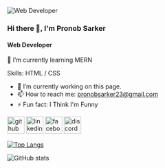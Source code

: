 ![Web Developer ](https://camo.githubusercontent.com/88adc7c88c9d3dba7479020846ed35d13410e3707c7f149e1c6140cc6beaef9a/68747470733a2f2f70687973696373677572756b756c2e66696c65732e776f726470726573732e636f6d2f323031392f30322f6368617261637465722d312e676966)


### Hi there 👋, I'm Pronob Sarker
#### Web Developer 

🌱 I’m currently learning MERN

Skills:  HTML / CSS

- 🔭 I’m currently working on this page. 
- 📫 How to reach me: pronobsarker23@gmail.com 
- ⚡ Fun fact: I Think I'm Funny  


[<img src='https://cdn.jsdelivr.net/npm/simple-icons@3.0.1/icons/github.svg' alt='github' height='40'>](https://github.com/pronobsarker23)  [<img src='https://cdn.jsdelivr.net/npm/simple-icons@3.0.1/icons/linkedin.svg' alt='linkedin' height='40'>](https://www.linkedin.com/in/pronobsarker/)  [<img src='https://cdn.jsdelivr.net/npm/simple-icons@3.0.1/icons/facebook.svg' alt='facebook' height='40'>](https://www.facebook.com/pronob)  [<img src='https://cdn.jsdelivr.net/npm/simple-icons@3.0.1/icons/discord.svg' alt='discord' height='40'>](pronobak223)  

[![Top Langs](https://github-readme-stats.vercel.app/api/top-langs/?username=pronobsarker23)](https://github.com/anuraghazra/github-readme-stats)

![GitHub stats](https://github-readme-stats.vercel.app/api?username=pronobsarker23&show_icons=true)  

